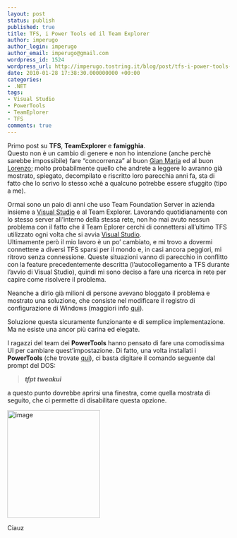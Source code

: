 ```yaml
---
layout: post
status: publish
published: true
title: TFS, i Power Tools ed il Team Explorer
author: imperugo
author_login: imperugo
author_email: imperugo@gmail.com
wordpress_id: 1524
wordpress_url: http://imperugo.tostring.it/blog/post/tfs-i-power-tools-ed-il-team-explorer/
date: 2010-01-28 17:38:30.000000000 +00:00
categories:
- .NET
tags:
- Visual Studio
- PowerTools
- TeamEplorer
- TFS
comments: true
---
```

<p>
	Primo post su <strong>TFS</strong>, <strong>TeamExplorer</strong> e <strong>famigghia</strong>. <br />
	Questo non &egrave; un cambio di genere e non ho intenzione (anche perch&egrave; sarebbe impossibile) fare &ldquo;concorrenza&rdquo; al buon <a href="http://www.codewrecks.com/blog/index.php" rel="nofollow friend met co-worker colleague" target="_new">Gian Maria</a> ed al buon <a href="http://geniodelmale.info/" rel="nofollow friend met colleague" target="_new">Lorenzo</a>; molto probabilmente quello che andrete a leggere lo avranno gi&agrave; mostrato, spiegato, decompilato e riscritto loro parecchia anni fa, sta di fatto che lo scrivo lo stesso xch&egrave; a qualcuno potrebbe essere sfuggito (tipo a me).</p>
<p>
	Ormai sono un paio di anni che uso Team Foundation Server in azienda insieme a <a href="http://imperugo.tostring.it/blog/search?q=Visual+Studio&amp;searchButton=Go" target="_blank" title="Search Visual Studio">Visual Studio</a> e al Team Explorer. Lavorando quotidianamente con lo stesso server all&rsquo;interno della stessa rete, non ho mai avuto nessun problema con il fatto che il Team Eplorer cerchi di connettersi all&rsquo;ultimo TFS utilizzato ogni volta che si avvia <a href="http://imperugo.tostring.it/blog/search?q=Visual+Studio&amp;searchButton=Go" target="_blank" title="Search Visual Studio">Visual Studio</a>. <br />
	Ultimamente per&ograve; il mio lavoro &egrave; un po&rsquo; cambiato, e mi trovo a dovermi connettere a diversi TFS sparsi per il mondo e, in casi ancora peggiori, mi ritrovo senza connessione. Queste situazioni vanno di parecchio in conflitto con la feature precedentemente descritta (l&rsquo;autocollegamento a TFS durante l&rsquo;avvio di Visual Studio), quindi mi sono deciso a fare una ricerca in rete per capire come risolvere il problema.</p>
<p>
	Neanche a dirlo gi&agrave; milioni di persone avevano bloggato il problema e mostrato una soluzione, che consiste nel modificare il registro di configurazione di Windows (maggiori info <a href="http://msmvps.com/blogs/vstsblog/archive/2009/06/29/disable-auto-connect-to-tfs-on-vs-startup.aspx" rel="nofollow" target="_blank" title="Disable auto-connect to TFS on VS startup">qui</a>).</p>
<p>
	Soluzione questa sicuramente funzionante e di semplice implementazione. Ma ne esiste una ancor pi&ugrave; carina ed elegate.</p>
<p>
	I ragazzi del team dei <strong>PowerTools</strong> hanno pensato di fare una comodissima UI per cambiare quest&rsquo;impostazione. Di fatto, una volta installati i <strong>PowerTools</strong> (che trovate <a href="http://msdn.microsoft.com/en-us/teamsystem/bb980963.aspx" rel="nofollow" target="_blank" title="Team Foundation Server Power Tools">qui</a>), ci basta digitare il comando seguente dal prompt del DOS:</p>
<blockquote>
	<p>
		<strong><em>tfpt tweakui</em></strong></p>
</blockquote>
<p>
	a questo punto dovrebbe aprirsi una finestra, come quella mostrata di seguito, che ci permette di disabilitare questa opzione.</p>
<p>
	<a href="http://imperugo.tostring.it/Content/Uploaded/image//imperugo/90646082-6b47-44c6-9b0d-ab403e042f1a.png" rel="shadowbox"><img alt="image" border="0" height="244" src="http://imperugo.tostring.it/Content/Uploaded/image//imperugo/b2ab2b32-139b-443a-80ae-6335c402e9e2.png" style="border-right-width: 0px; display: inline; border-top-width: 0px; border-bottom-width: 0px; border-left-width: 0px" title="image" width="210" /></a></p>
<p>
	Ciauz</p>
